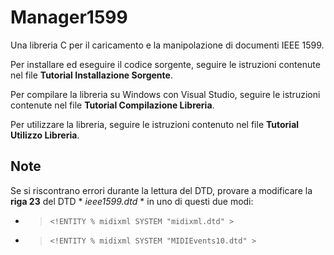 # Manager1599
Una libreria C per il caricamento e la manipolazione di documenti IEEE 1599.

Per installare ed eseguire il codice sorgente, seguire le istruzioni contenute nel file **Tutorial Installazione Sorgente**.

Per compilare la libreria su Windows con Visual Studio, seguire le istruzioni contenute nel file **Tutorial Compilazione Libreria**.

Per utilizzare la libreria, seguire le istruzioni contenuto nel file **Tutorial Utilizzo Libreria**.

## Note
 
Se si riscontrano errori durante la lettura del DTD, provare a modificare la **riga 23** del DTD * *ieee1599.dtd* * in uno di questi due modi:
 
- >`<!ENTITY % midixml SYSTEM "midixml.dtd" >` 
- >`<!ENTITY % midixml SYSTEM "MIDIEvents10.dtd" >`
